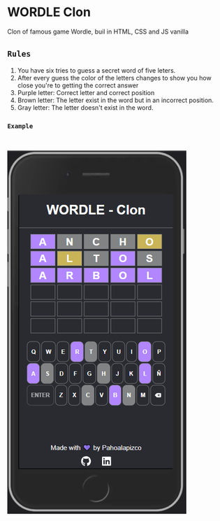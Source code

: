 # WORDLE Clon

Clon of famous game Wordle, buil in HTML, CSS and JS vanilla
<br>

## `Rules`
1. You have six tries to guess a secret word of five leters.
2. After every guess the color of the letters changes to show you how close you're to getting the correct answer
3. Purple letter: Correct letter and correct position
4. Brown letter: The letter exist in the word but in an incorrect position.
5. Gray letter: The letter doesn't exist in the word.

### `Example`
<br>

![Worlde demo](/docs/wordle-clon-demo.PNG)